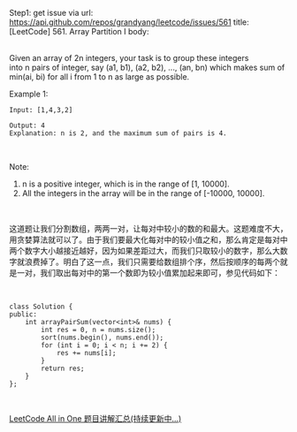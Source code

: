 Step1: get issue via url: https://api.github.com/repos/grandyang/leetcode/issues/561 
 title:[LeetCode] 561. Array Partition I 
 body:  
  

Given an array of 2n integers, your task is to group these integers into n pairs of integer, say (a1, b1), (a2, b2), ..., (an, bn) which makes sum of min(ai, bi) for all i from 1 to n as large as possible.

Example 1:
    
    
    Input: [1,4,3,2]
    
    Output: 4
    Explanation: n is 2, and the maximum sum of pairs is 4.
    

 

Note:

  1. n is a positive integer, which is in the range of [1, 10000].
  2. All the integers in the array will be in the range of [-10000, 10000].



 

这道题让我们分割数组，两两一对，让每对中较小的数的和最大。这题难度不大，用贪婪算法就可以了。由于我们要最大化每对中的较小值之和，那么肯定是每对中两个数字大小越接近越好，因为如果差距过大，而我们只取较小的数字，那么大数字就浪费掉了。明白了这一点，我们只需要给数组排个序，然后按顺序的每两个就是一对，我们取出每对中的第一个数即为较小值累加起来即可，参见代码如下：

 
    
    
    class Solution {
    public:
        int arrayPairSum(vector<int>& nums) {
            int res = 0, n = nums.size();
            sort(nums.begin(), nums.end());
            for (int i = 0; i < n; i += 2) {
                res += nums[i];
            }
            return res;
        }
    };

 

[LeetCode All in One 题目讲解汇总(持续更新中...)](http://www.cnblogs.com/grandyang/p/4606334.html)

 
